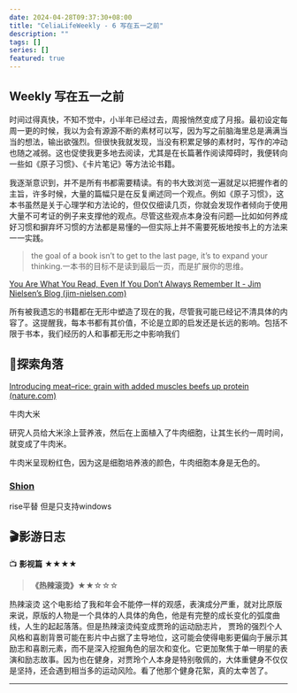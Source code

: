 ```yaml
---
date: 2024-04-28T09:37:30+08:00
title: "CeliaLifeWeekly - 6 写在五一之前"
description: ""
tags: []
series: []
featured: true
---
```


## Weekly 写在五一之前

时间过得真快，不知不觉中，小半年已经过去，周报悄然变成了月报。最初设定每周一更的时候，我以为会有源源不断的素材可以写，因为写之前脑海里总是满满当当的想法，输出欲强烈。但很快我就发现，当没有积累足够的素材时，写作的冲动也随之减弱。这也促使我更多地去阅读，尤其是在长篇著作阅读障碍时，我便转向一些如《原子习惯》、《卡片笔记》等方法论书籍。

我逐渐意识到，并不是所有书都需要精读。有的书大致浏览一遍就足以把握作者的主旨，许多时候，大量的篇幅只是在反复阐述同一个观点。例如《原子习惯》，这本书虽然是关于心理学和方法论的，但仅仅细读几页，你就会发现作者倾向于使用大量不可考证的例子来支撑他的观点。尽管这些观点本身没有问题—比如如何养成好习惯和摒弃坏习惯的方法都是易懂的—但实际上并不需要死板地按书上的方法来一一实践。

> the goal of a book isn’t to get to the last page, it’s to expand your thinking.一本书的目标不是读到最后一页，而是扩展你的思维。
> 

[You Are What You Read, Even If You Don’t Always Remember It - Jim Nielsen’s Blog (jim-nielsen.com)](https://blog.jim-nielsen.com/2024/you-are-what-you-read/)

所有被我遗忘的书籍都在无形中塑造了现在的我，尽管我可能已经记不清具体的内容了。这提醒我，每本书都有其价值，不论是立即的启发还是长远的影响。包括不限于书本，我们经历的人和事都无形之中影响我们

## 🌟探索角落

[Introducing meat–rice: grain with added muscles beefs up protein (nature.com)](https://www.nature.com/articles/d41586-024-00398-w)

牛肉大米

研究人员给大米涂上营养液，然后在上面植入了牛肉细胞，让其生长约一周时间，就变成了牛肉米。

牛肉米呈现粉红色，因为这是细胞培养液的颜色，牛肉细胞本身是无色的。

### [Shion](https://github.com/shion-app/shion)

rise平替 但是只支持windows

## 🎬影游日志

📺 **影视篇** ★★★★

> **《热辣滚烫》**★★☆☆☆
> 

 热辣滚烫 这个电影给了我和年会不能停一样的观感，表演成分严重，就对比原版来说，原版的人物是一个具体的人具体的角色，他是有完整的成长变化的弧度曲线，人生的起起落落。但是热辣滚烫纯变成贾玲的运动励志片， 贾玲的强烈个人风格和喜剧背景可能在影片中占据了主导地位，这可能会使得电影更偏向于展示其励志和喜剧元素，而不是深入挖掘角色的层次和变化。它更加聚焦于单一明星的表演和励志故事。因为也在健身，对贾玲个人本身是特别敬佩的，大体重健身不仅仅是坚持，还会遇到相当多的运动风险。看了他那个健身花絮，真的太幸苦了。

---